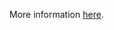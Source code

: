 More information [here](https://docs.prismacloud.io/en/enterprise-edition/policy-reference/docker-policies/docker-policy-index/ensure-docker-npm-strict-ssl).
